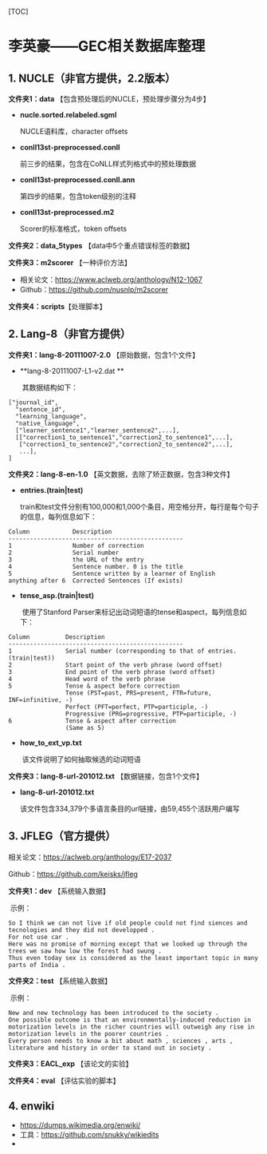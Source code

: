 [TOC]

# 李英豪——GEC相关数据库整理

## 1. NUCLE（非官方提供，2.2版本）

**文件夹1：data** 【包含预处理后的NUCLE，预处理步骤分为4步】

- **nucle.sorted.relabeled.sgml**

  NUCLE语料库，character offsets

- **conll13st-preprocessed.conll**

  前三步的结果，包含在CoNLL样式列格式中的预处理数据

- **conll13st-preprocessed.conll.ann**

  第四步的结果，包含token级别的注释

- **conll13st-preprocessed.m2**

  Scorer的标准格式，token offsets

**文件夹2：data_5types** 【data中5个重点错误标签的数据】

**文件夹3：m2scorer** 【一种评价方法】

- 相关论文：<https://www.aclweb.org/anthology/N12-1067>
- Github：<https://github.com/nusnlp/m2scorer>

**文件夹4：scripts**【处理脚本】



## 2. Lang-8（非官方提供）

**文件夹1：lang-8-20111007-2.0** 【原始数据，包含1个文件】

- **lang-8-20111007-L1-v2.dat ** 

  ​	其数据结构如下：

```
["journal_id",
  "sentence_id",
  "learning_language",
  "native_language",
  ["learner_sentence1","learner_sentence2",...],
  [["correction1_to_sentence1","correction2_to_sentence1",...],
   ["correction1_to_sentence2","correction2_to_sentence2",...],
   ...],
]
```

**文件夹2：lang-8-en-1.0**  【英文数据，去除了矫正数据，包含3种文件】

- **entries.(train|test)** 

  ​	train和test文件分别有100,000和1,000个条目，用空格分开，每行是每个句子的信息，每列信息如下：

```
Column            Description
-------------------------------------------------
1                 Number of correction
2                 Serial number
3                 the URL of the entry
4                 Sentence number. 0 is the title
5                 Sentence written by a learner of English
anything after 6  Corrected Sentences (If exists)
```

- **tense_asp.(train|test)** 

  ​	使用了Stanford Parser来标记出动词短语的tense和aspect，每列信息如下：

```
Column          Description
-------------------------------------------------
1               Serial number (corresponding to that of entries.(train|test))
2               Start point of the verb phrase (word offset)
3               End point of the verb phrase (word offset)
4               Head word of the verb phrase
5               Tense & aspect before correction
                Tense (PST=past, PRS=present, FTR=future, INF=infinitive, -)
                Perfect (PFT=perfect, PTP=participle, -)
                Progressive (PRG=progressive, PTP=participle, -)
6               Tense & aspect after correction
                (Same as 5)
```

- **how_to_ext_vp.txt**

  ​	该文件说明了如何抽取候选的动词短语

**文件夹3：lang-8-url-201012.txt** 【数据链接，包含1个文件】

- **lang-8-url-201012.txt**

  ​	该文件包含334,379个多语言条目的url链接，由59,455个活跃用户编写



## 3. JFLEG（官方提供）

相关论文：<https://aclweb.org/anthology/E17-2037>

Github：<https://github.com/keisks/jfleg>

**文件夹1：dev** 【系统输入数据】

​	示例：

```
So I think we can not live if old people could not find siences and tecnologies and they did not developped . 
For not use car . 
Here was no promise of morning except that we looked up through the trees we saw how low the forest had swung . 
Thus even today sex is considered as the least important topic in many parts of India . 
```

**文件夹2：test** 【系统输入数据】

​	示例：

```
New and new technology has been introduced to the society .
One possible outcome is that an environmentally-induced reduction in motorization levels in the richer countries will outweigh any rise in motorization levels in the poorer countries .
Every person needs to know a bit about math , sciences , arts , literature and history in order to stand out in society .
```

**文件夹3：EACL_exp** 【该论文的实验】

**文件夹4：eval** 【评估实验的脚本】



## 4. enwiki

- <https://dumps.wikimedia.org/enwiki/>
- 工具：<https://github.com/snukky/wikiedits>
- 



